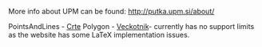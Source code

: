 More info about UPM can be found: http://putka.upm.si/about/


PointsAndLines - [Crte]
Polygon - [Veckotnik]- currently has no support limits as the website has some LaTeX implementation issues.

[Crte]: https://putka.upm.si/tasks/2017/2017_1kolo/crte
[Veckotnik]: https://putka.upm.si/tasks/2017/2017_2kolo/veckotnik